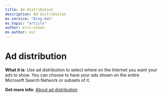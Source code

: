 ```yaml
---
title: Ad distribution
description: Ad distribution
ms.service: "Bing-Ads"
ms.topic: "article"
author: eric-urban
ms.author: eur
---
```


# Ad distribution

**What it is**: Use ad distribution to select where on the Internet you want your ads to show. You can choose to have your ads shown on the entire Microsoft Search Network or subsets of it.

**Get more info**: [About ad distribution](../hlp_BA_CONC_AboutAdDistribution.md)


